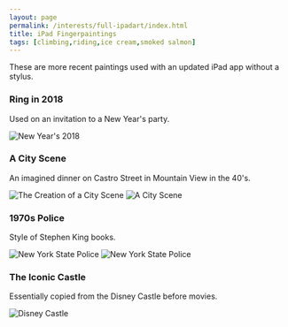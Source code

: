 ```yaml
---
layout: page
permalink: /interests/full-ipadart/index.html
title: iPad Fingerpaintings
tags: [climbing,riding,ice cream,smoked salmon]
---
```


These are more recent paintings used with an updated iPad app without a stylus.

### Ring in 2018

Used on an invitation to a New Year's party.

![New Year's 2018](ny2018.png)

### A City Scene

An imagined dinner on Castro Street in Mountain View in the 40's. 

![The Creation of a City Scene](full-city.gif)
![A City Scene](full-city5.png)

### 1970s Police

Style of Stephen King books.

![New York State Police](full-pcar.gif)
![New York State Police](full-pcar1.png)

### The Iconic Castle

Essentially copied from the Disney Castle before movies. 

![Disney Castle](full-disney.png)
